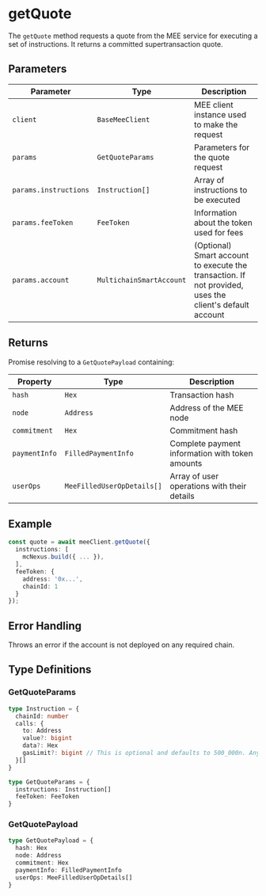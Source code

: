 # getQuote

The `getQuote` method requests a quote from the MEE service for executing a set of instructions. It returns a committed supertransaction quote.

## Parameters

| Parameter | Type | Description |
|-----------|------|-------------|
| `client` | `BaseMeeClient` | MEE client instance used to make the request |
| `params` | `GetQuoteParams` | Parameters for the quote request |
| `params.instructions` | `Instruction[]` | Array of instructions to be executed |
| `params.feeToken` | `FeeToken` | Information about the token used for fees |
| `params.account` | `MultichainSmartAccount` | (Optional) Smart account to execute the transaction. If not provided, uses the client's default account |

## Returns

Promise resolving to a `GetQuotePayload` containing:

| Property | Type | Description |
|----------|------|-------------|
| `hash` | `Hex` | Transaction hash |
| `node` | `Address` | Address of the MEE node |
| `commitment` | `Hex` | Commitment hash |
| `paymentInfo` | `FilledPaymentInfo` | Complete payment information with token amounts |
| `userOps` | `MeeFilledUserOpDetails[]` | Array of user operations with their details |

## Example

```typescript
const quote = await meeClient.getQuote({
  instructions: [
    mcNexus.build({ ... }),
  ],
  feeToken: { 
    address: '0x...', 
    chainId: 1 
  }
});
```

## Error Handling

Throws an error if the account is not deployed on any required chain.

## Type Definitions

### GetQuoteParams
```typescript
type Instruction = {
  chainId: number
  calls: {
    to: Address
    value?: bigint
    data?: Hex
    gasLimit?: bigint // This is optional and defaults to 500_000n. Any overspending will be refunded.
  }[]
}

type GetQuoteParams = {
  instructions: Instruction[]
  feeToken: FeeToken
}
```

### GetQuotePayload
```typescript
type GetQuotePayload = {
  hash: Hex
  node: Address
  commitment: Hex
  paymentInfo: FilledPaymentInfo
  userOps: MeeFilledUserOpDetails[]
}
```